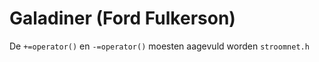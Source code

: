# Galadiner (Ford Fulkerson)

De `+=operator()` en `-=operator()` moesten aagevuld worden `stroomnet.h`
